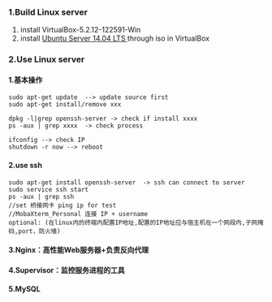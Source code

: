 ### 1.Build Linux server

1. install VirtualBox-5.2.12-122591-Win
2. install [Ubuntu Server 14.04 LTS ](http://www.ubuntu.com/download/server) through iso in VirtualBox

### 2.Use Linux server

#### 1.基本操作

```
sudo apt-get update  --> update source first
sudo apt-get install/remove xxx

dpkg -l|grep openssh-server -> check if install xxxx
ps -aux | grep xxxx  -> check process

ifconfig --> check IP
shutdown -r now --> reboot
```

#### 2.use ssh

```
sudo apt-get install openssh-server  -> ssh can connect to server
sudo service ssh start
ps -aux | grep ssh
//set 桥接网卡 ping ip for test
//MobaXterm_Personal 连接 IP + username
optional: (在linux内的终端内配置IP地址,配置的IP地址应与宿主机在一个网段内,子网掩码,port，防火墙)
```

#### 3.Nginx：高性能Web服务器+负责反向代理

#### 4.Supervisor：监控服务进程的工具

#### 5.MySQL